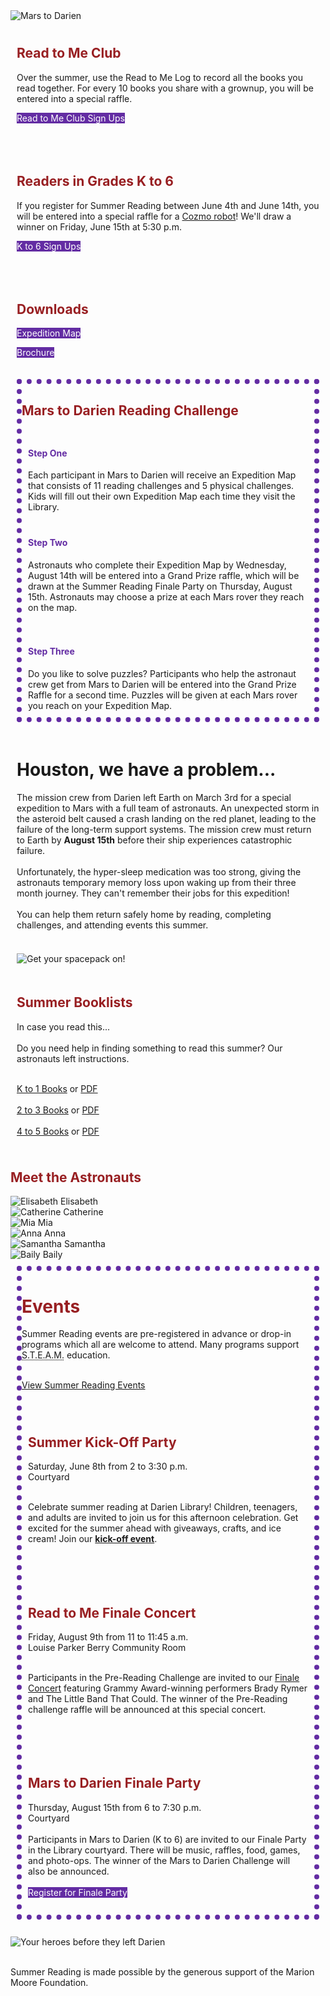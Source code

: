 <div class="row">
<div class="col-md-12">
<img class="img-responsive center-block" src="/uploads/departments/youth/summer_reading/2019_cl_summer_reading_header.gif" alt="Mars to Darien" />
<br />
</div>
</div>
<div class="row">
<div class="col-md-12">
<div class="row">
<div class="col-md-5">
<div style="padding:10px;">

<h2 style="color:#981f22;">Read to Me Club</h2>

Over the summer, use the Read to Me Log to record all the books you read together. For every 10 books you share with a grownup, you will be entered into a special raffle. 
<br />
<p>
<a href="https://dar.to/2QG1W0N" class="btn-u btn-primary" style="text-decoration:none; color:#fff; background-color:#632CA3;">Read to Me Club Sign Ups</a>
</p>
<br />
</div>
</div>
<div class="col-md-5">
<div style="padding:10px;">

<h2 style="color:#981f22;">Readers in Grades K to 6</h2>

If you register for Summer Reading between June 4th and June 14th, you will be entered into a special raffle for a [Cozmo robot](https://dar.to/310mLII "Cozmo robot")! We'll draw a winner on Friday, June 15th at 5:30 p.m.
<br />
<p>
<a href="https://dar.to/2Wyq6PX" class="btn-u btn-primary" style="text-decoration:none; color:#fff; background-color:#632CA3;">K to 6 Sign Ups</a>
</p>
<br />
</div>
</div>
<div class="col-md-2">
<div style="padding:10px;">
<h2 style="color:#981f22;">Downloads</h2>
<p>
<a href="https://dar.to/2WaR7JO" class="btn-u btn-primary" style="text-decoration:none; color:#fff; background-color:#632CA3;">Expedition Map</a>
</p>
<p>
<a href="https://dar.to/2KbAXZv" class="btn-u btn-primary" style="text-decoration:none; color:#fff; background-color:#632CA3;">Brochure</a>
</p>
</div>
</div>
</div>
</div>
</div>

<div class="row margin-bottom-20">
<div class="col-md-12">
<div style="padding:10px;">
<div class="row">
<div class="col-md-12" style="border:dotted 8px #632CA3;">
<h2 style="color:#981f22;">Mars to Darien Reading Challenge</h2>
<div class="row">
<div class="col-md-4">
<div style="padding: 10px 10px 10px 10px;">
<h4 style="color:#632CA3;">Step One</h4>
Each participant in Mars to Darien will receive an Expedition Map that consists of 11 reading challenges and 5 physical challenges. Kids will fill out their own Expedition Map each time they visit the Library.
</div>
</div>
<div class="col-md-4">
<div style="padding:10px;">
<h4 style="color:#632CA3;">Step Two</h4>

Astronauts who complete their Expedition Map by Wednesday, August 14th will be entered into a Grand Prize raffle, which will be drawn at the Summer Reading Finale Party on Thursday, August 15th. Astronauts may choose a prize at each Mars rover they reach on the map.

</div>
</div>
<div class="col-md-4">
<div style="padding:10px;">
<h4 style="color:#632CA3;">Step Three</h4>
Do you like to solve puzzles? Participants who help the astronaut crew get from Mars to Darien will be entered into the Grand Prize Raffle for a second time. Puzzles will be given at each Mars rover you reach on your Expedition Map.
</div>
</div>
</div>
</div>
</div>
</div>
</div>
</div>
</div>

<div class="row">
<div class="col-md-6">
<div style="padding:10px;"> 

<h1>Houston, we have a problem...</h1>
The mission crew from Darien left Earth on March 3rd for a special expedition to Mars with a full team of astronauts. An unexpected storm in the asteroid belt caused a crash landing on the red planet, leading to the failure of the long-term support systems. The mission crew must return to Earth by <strong>August 15th</strong> before their ship experiences catastrophic failure. 
<br />
<br />
Unfortunately, the hyper-sleep medication was too strong, giving the astronauts temporary memory loss upon waking up from their three month journey. They can't remember their jobs for this expedition!
<br />
<br />
You can help them return safely home by reading, completing challenges, and attending events this summer.
<br />
<br />
</div>
</div> 
<div class="col-md-3">
<div style="padding:10px;"> 

<img class="img-responsive center-block" src="/uploads/departments/youth/summer_reading/2019_marslander.jpg" alt="Get your spacepack on!" />
<br />
</div> 
</div>
<div class="col-md-3">
<div style="padding:10px;"> 

<h2 style="color:#981f22;">Summer Booklists</h2>
In case you read this...
<br />
<br />
Do you need help in finding something to read this summer? Our astronauts left instructions.
<br />
<br />

[K to 1 Books](https://dar.to/2KcOYGk "K to 1 Recommended Summer Reads") or [PDF](https://dar.to/2Mgee1c "PDF") <br /><br />
[2 to 3 Books](https://dar.to/2EH1dY8 "2 to 3 Recommended Summer Reads") or [PDF](https://dar.to/2IaRtWX "PDF") <br /><br />
[4 to 5 Books](https://dar.to/2I3SXSY "4 to 5 Recommended Summer Reads") or [PDF](https://dar.to/2Wx8X9i "PDF")
<br />
</div> 
</div>
</div>

<div class="row margin-bottom-20">
<h2 style="color:#981f22;">Meet the Astronauts</h2>
<div class="col-md-2">
<div class="text-center">
<img class="img-responsive margin-bottom-10" src="/uploads/departments/youth/summer_reading/2019_elisabeth_astro.jpg" alt="Elisabeth" />
Elisabeth
<br />
</div>
</div>
<div class="col-md-2">
<div class="text-center">
<img class="img-responsive margin-bottom-10" src="/uploads/departments/youth/summer_reading/2019_catherine_astro.jpg" alt="Catherine" />
Catherine
<br />
</div>
</div>
<div class="col-md-2">
<div class="text-center">
<img class="img-responsive margin-bottom-10" src="/uploads/departments/youth/summer_reading/2019_mia_astro.jpg" alt="Mia" />
Mia
<br />
</div>
</div>
<div class="col-md-2">
<div class="text-center">
<img class="img-responsive margin-bottom-10" src="/uploads/departments/youth/summer_reading/2019_anna_astro.jpg" alt="Anna" />
Anna
<br />
</div>
</div>
<div class="col-md-2">
<div class="text-center">
<img class="img-responsive margin-bottom-10" src="/uploads/departments/youth/summer_reading/2019_samantha_astro.jpg" alt="Samantha" />
Samantha
<br />
</div>
</div>
<div class="col-md-2">
<div class="text-center">
<img class="img-responsive margin-bottom-10" src="/uploads/departments/youth/summer_reading/2019_baily_astro.jpg" alt="Baily" />
Baily
<br />
</div>
</div>
</div>

<div class="row margin-bottom-20">
<div class="col-md-12">
<div style="padding:10px;">
<div class="row">
<div class="col-md-12" style="border:dotted 8px #632CA3;">
<h1 style="color:#981f22;">Events</h1>
Summer Reading events are pre-registered in advance or drop-in programs which all are welcome to attend. Many programs support <abbr title="Science, Technology, Enginnering, Arts, and Mathematics">S.T.E.A.M.</abbr> education. 
<br />
<br />

[View Summer Reading Events](https://dar.to/30Vtfsi "Summer Reading Events for Kids")
<br />
<br />
<div class="row">
<div class="col-md-4">
<div style="padding: 10px 10px 10px 10px;">
<h2 style="color:#981f22;">Summer Kick-Off Party</h2>
Saturday, June 8th from 2 to 3:30 p.m.<br />
Courtyard
<br />
<br />

Celebrate summer reading at Darien Library! Children, teenagers, and adults are invited to join us for this afternoon celebration. Get excited for the summer ahead with giveaways, crafts, and ice cream! Join our **[kick-off event](https://dar.to/2KeEoyD "kick-off event")**.

<br />
<br />
</div>
</div>
<div class="col-md-4">
<div style="padding:10px;">
<h2 style="color:#981f22;">Read to Me Finale Concert</h2>
Friday, August 9th from 11 to 11:45 a.m.<br />
Louise Parker Berry Community Room
<br />
<br />

Participants in the Pre-Reading Challenge are invited to our [Finale Concert](https://dar.to/2Wx103Y "Finale Concert") featuring Grammy Award-winning performers Brady Rymer and The Little Band That Could. The winner of the Pre-Reading challenge raffle will be announced at this special concert.

<br />
<br />
</div>
</div>
<div class="col-md-4">
<div style="padding:10px;">
<h2 style="color:#981f22;">Mars to Darien Finale Party</h2>
Thursday, August 15th from 6 to 7:30 p.m.<br />
Courtyard
<br />
<br />
Participants in Mars to Darien (K to 6) are invited to our Finale Party in the Library courtyard. There will be music, raffles, food, games, and photo-ops. The winner of the Mars to Darien Challenge will also be announced. 
<br />
<br />
<a href="https://dar.to/2Yi2bGa" class="btn-u btn-primary" style="text-decoration:none; color:#fff; background-color:#632CA3;">Register for Finale Party</a>
<br />
<br />

</div>
</div>
</div>
</div>
</div>
</div>
</div>

<br />

<img class="img-responsive center-block" src="/uploads/departments/youth/summer_reading/2019_cl_astronauts.jpg" alt="Your heroes before they left Darien" />
<br />
<br />

Summer Reading is made possible by the generous support of the Marion Moore Foundation.